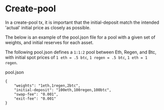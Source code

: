 # Create-pool

In a create-pool tx, it is important that the initial-deposit match the
intended 'actual' initial price as closely as possible.

The below is an example of the pool.json file for a pool with a given
set of weights, and initial reserves for each asset.

The following pool.json defines a `1:1:2` pool between Eth, Regen, and
Btc, with initial spot prices of `1 eth = .5 btc`, `1 regen = .5 btc`,
`1 eth = 1 regen`.

pool.json

``` {.json}
{
    "weights": "1eth,1regen,2btc",
    "initial-deposit": "100eth,100regen,100btc",
    "swap-fee": "0.001",
    "exit-fee": "0.001"
}
```
